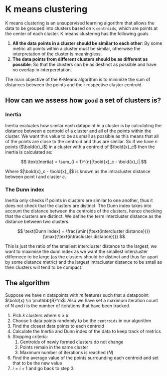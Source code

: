 # K means clustering

K means clustering is an unsupervised learning algorithm that allows the data to be grouped into clusters based on k `centroids`, which are points at the center of each cluster. K means clustering has the following goals

1. **All the data points in a cluster should be similar to each other**: By some metric all points within a cluster must be similar, otherwise the interpretation of the cluster is meaningless.
2. **The data points from different clusters should be as different as possible**: So that the clusters can be as destinct as possible and have no overlap in interperetation.

The main objective of the K-Means algorithm is to minimize the sum of distances between the points and their respective cluster centroid.

## How can we assess how `good` a set of clusters is?

### Inertia

Inertia evaluates how similar each datapoint in a cluster is by calculating the distance between a centroid of a cluster and all of the points within the cluster. We want this value to be as small as possible as this means that all of the points are close to the centroid and thus are similar. So if we have $n$ points ($\bold{x}_i$) in a cluster with a centroid of $\bold{x}_c$ then the inertia is calculated as:

$$
\text{Inertia} = \sum_{i = 1}^{n}|\bold{x}_c - \bold{x}_i|
$$

Where $|\bold{x}_c - \bold{x}_i|$ is known as the intracluster distance between point $i$ and cluster $c$.

### The Dunn index

Inertia only checks if points in clusters are similar to one another, thus it does not check that the clusters are distinct. The Dunn index takes into account the distance between the centroids of the clusters, hence checking that the clusters are distinct. We define the term intercluster distance as the distance between two clusters.

$$
\text{Dunn Index} = \frac{\min{(\text{intercluster distance})}}{\max({\text{intracluster distance})}}
$$

This is just the ratio of the smallest intercluster distance to the largest, we want to maximise the dunn index as we want the smallest intercluster differnece to be large (as the clusters should be distinct and thus far apart by some distance metric) and the largest intracluster distance to be small as then clusters will tend to be compact.

## The algorithm

Suppose we have $n$ datapoints with $m$ features such that a datapooint $\bold{x} \in \mathbb{R}^m$. Also we have set a maximum iteration count of $N$ and $i$ is the number of iterations that have been tracked.

1. Pick $k$ clusters where $n \geq k$
2. Choose $k$ data points randomly to be the `centroids` in our algorithm
3. Find the closest data points to each centroid
4. Calculate the Inertia and Dunn index of the data to keep track of metrics
5. Stopping criteria:
   1. Centroids of newly formed clusters do not change
   2. Points remain in the same cluster
   3. Maximum number of iterations is reached ($N$)
6. Find the average value of the points surrounding each centroid and set that to be the new value
7. $i = i + 1$ and go back to step 3.